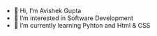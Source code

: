 - 👋 Hi, I’m Avishek Gupta
- 👀 I’m interested in Software Development
- 🌱 I’m currently learning Pyhton and Html & CSS

<!---
Avigupta12/Avigupta12 is a ✨ special ✨ repository because its `README.md` (this file) appears on your GitHub profile.
You can click the Preview link to take a look at your changes.
--->
